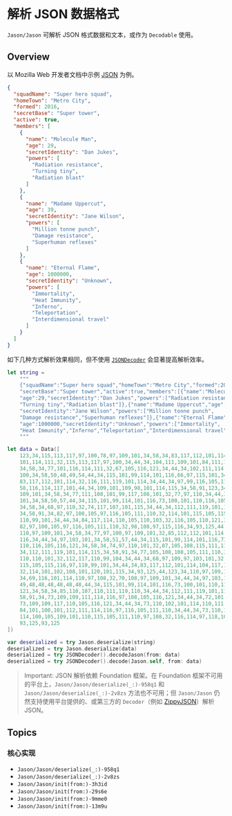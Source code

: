 # 解析 JSON 数据格式

``Jason/Jason`` 可解析 JSON 格式数据和文本，或作为 `Decodable` 使用。

## Overview

以 Mozilla Web 开发者文档中示例 [JSON](
https://developer.mozilla.org/en-US/docs/Learn/JavaScript/Objects/JSON#json_structure) 为例。

```json
{
  "squadName": "Super hero squad",
  "homeTown": "Metro City",
  "formed": 2016,
  "secretBase": "Super tower",
  "active": true,
  "members": [
    {
      "name": "Molecule Man",
      "age": 29,
      "secretIdentity": "Dan Jukes",
      "powers": [
        "Radiation resistance",
        "Turning tiny",
        "Radiation blast"
      ]
    },
    {
      "name": "Madame Uppercut",
      "age": 39,
      "secretIdentity": "Jane Wilson",
      "powers": [
        "Million tonne punch",
        "Damage resistance",
        "Superhuman reflexes"
      ]
    },
    {
      "name": "Eternal Flame",
      "age": 1000000,
      "secretIdentity": "Unknown",
      "powers": [
        "Immortality",
        "Heat Immunity",
        "Inferno",
        "Teleportation",
        "Interdimensional travel"
      ]
    }
  ]
}
```

如下几种方式解析效果相同，但不使用 [`JSONDecoder`](
https://developer.apple.com/documentation/foundation/jsondecoder/) 会显著提高解析效率。

```swift
let string =
    """
    {"squadName":"Super hero squad","homeTown":"Metro City","formed":2016,
    "secretBase":"Super tower","active":true,"members":[{"name":"Molecule Man",
    "age":29,"secretIdentity":"Dan Jukes","powers":["Radiation resistance",
    "Turning tiny","Radiation blast"]},{"name":"Madame Uppercut","age":39,
    "secretIdentity":"Jane Wilson","powers":["Million tonne punch",
    "Damage resistance","Superhuman reflexes"]},{"name":"Eternal Flame",
    "age":1000000,"secretIdentity":"Unknown","powers":["Immortality",
    "Heat Immunity","Inferno","Teleportation","Interdimensional travel"]}]}
    """

let data = Data([
    123,34,115,113,117,97,100,78,97,109,101,34,58,34,83,117,112,101,114,32,104,
    101,114,111,32,115,113,117,97,100,34,44,34,104,111,109,101,84,111,119,110,
    34,58,34,77,101,116,114,111,32,67,105,116,121,34,44,34,102,111,114,109,101,
    100,34,58,50,48,49,54,44,34,115,101,99,114,101,116,66,97,115,101,34,58,34,
    83,117,112,101,114,32,116,111,119,101,114,34,44,34,97,99,116,105,118,101,34,
    58,116,114,117,101,44,34,109,101,109,98,101,114,115,34,58,91,123,34,110,97,
    109,101,34,58,34,77,111,108,101,99,117,108,101,32,77,97,110,34,44,34,97,103,
    101,34,58,50,57,44,34,115,101,99,114,101,116,73,100,101,110,116,105,116,121,
    34,58,34,68,97,110,32,74,117,107,101,115,34,44,34,112,111,119,101,114,115,
    34,58,91,34,82,97,100,105,97,116,105,111,110,32,114,101,115,105,115,116,97,
    110,99,101,34,44,34,84,117,114,110,105,110,103,32,116,105,110,121,34,44,34,
    82,97,100,105,97,116,105,111,110,32,98,108,97,115,116,34,93,125,44,123,34,
    110,97,109,101,34,58,34,77,97,100,97,109,101,32,85,112,112,101,114,99,117,
    116,34,44,34,97,103,101,34,58,51,57,44,34,115,101,99,114,101,116,73,100,101,
    110,116,105,116,121,34,58,34,74,97,110,101,32,87,105,108,115,111,110,34,44,
    34,112,111,119,101,114,115,34,58,91,34,77,105,108,108,105,111,110,32,116,111,
    110,110,101,32,112,117,110,99,104,34,44,34,68,97,109,97,103,101,32,114,101,
    115,105,115,116,97,110,99,101,34,44,34,83,117,112,101,114,104,117,109,97,110,
    32,114,101,102,108,101,120,101,115,34,93,125,44,123,34,110,97,109,101,34,58,
    34,69,116,101,114,110,97,108,32,70,108,97,109,101,34,44,34,97,103,101,34,58,
    49,48,48,48,48,48,48,44,34,115,101,99,114,101,116,73,100,101,110,116,105,116,
    121,34,58,34,85,110,107,110,111,119,110,34,44,34,112,111,119,101,114,115,34,
    58,91,34,73,109,109,111,114,116,97,108,105,116,121,34,44,34,72,101,97,116,32,
    73,109,109,117,110,105,116,121,34,44,34,73,110,102,101,114,110,111,34,44,34,
    84,101,108,101,112,111,114,116,97,116,105,111,110,34,44,34,73,110,116,101,
    114,100,105,109,101,110,115,105,111,110,97,108,32,116,114,97,118,101,108,34,
    93,125,93,125
])

var deserialized = try Jason.deserialize(string)
deserialized = try Jason.deserialize(data)
deserialized = try JSONDecoder().decodeJason(from: data)
deserialized = try JSONDecoder().decode(Jason.self, from: data)
```

> Important: JSON 解析依赖 Foundation 框架。在 Foundation 框架不可用的平台上，``Jason/Jason/deserialize(_:)-958q1`` 和
``Jason/Jason/deserialize(_:)-2v8zs`` 方法也不可用；但 ``Jason/Jason`` 仍然支持使用平台提供的、或第三方的
`Decoder`（例如 [ZippyJSON](https://github.com/michaeleisel/ZippyJSON)）解析 JSON。

## Topics

### 核心实现

- ``Jason/Jason/deserialize(_:)-958q1``
- ``Jason/Jason/deserialize(_:)-2v8zs``
- ``Jason/Jason/init(from:)-3h3id``
- ``Jason/Jason/init(from:)-29s6e``
- ``Jason/Jason/init(from:)-9mme0``
- ``Jason/Jason/init(from:)-13m9u``
